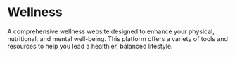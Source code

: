 # Wellness
A comprehensive wellness website designed to enhance your physical, nutritional, and mental well-being. This platform offers a variety of tools and resources to help you lead a healthier, balanced lifestyle.
